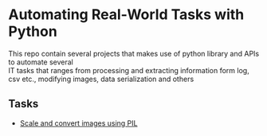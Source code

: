 # Automating Real-World Tasks with Python

This repo contain several projects that makes use of python library and APIs to automate several  
IT tasks that ranges from processing and extracting information form log, csv etc., modifying images,  data serialization and others  

## Tasks

- [Scale and convert images using PIL](https://github.com/EmmaAdabra/Automated_tasks/tree/main/convert_images)
